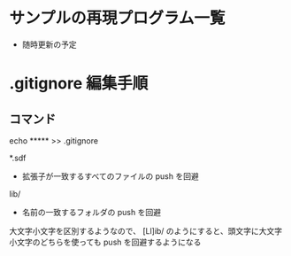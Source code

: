 # サンプルの再現プログラム一覧
- 随時更新の予定

# .gitignore 編集手順
## コマンド
echo ***** >> .gitignore

*.sdf
- 拡張子が一致するすべてのファイルの push を回避

lib/
- 名前の一致するフォルダの push を回避

大文字小文字を区別するようなので、
[Ll]ib/ のようにすると、頭文字に大文字小文字のどちらを使っても push を回避するようになる
